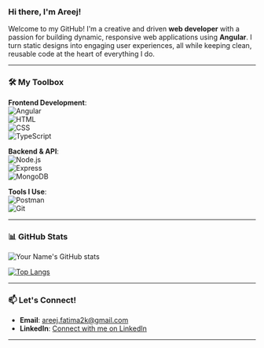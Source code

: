 ### Hi there, I'm Areej! 

Welcome to my GitHub! I'm a creative and driven **web developer** with a passion for building dynamic, responsive web applications using **Angular**. I turn static designs into engaging user experiences, all while keeping clean, reusable code at the heart of everything I do.

---

### 🛠️ My Toolbox

**Frontend Development**:  
![Angular](https://img.shields.io/badge/Angular-DD0031?style=for-the-badge&logo=angular&logoColor=white)  
![HTML](https://img.shields.io/badge/HTML5-E34F26?style=for-the-badge&logo=html5&logoColor=white)  
![CSS](https://img.shields.io/badge/CSS3-1572B6?style=for-the-badge&logo=css3&logoColor=white)  
![TypeScript](https://img.shields.io/badge/TypeScript-007ACC?style=for-the-badge&logo=typescript&logoColor=white)


**Backend & API**:  
![Node.js](https://img.shields.io/badge/Node.js-339933?style=for-the-badge&logo=nodedotjs&logoColor=white)  
![Express](https://img.shields.io/badge/Express-000000?style=for-the-badge&logo=express&logoColor=white)  
![MongoDB](https://img.shields.io/badge/MongoDB-47A248?style=for-the-badge&logo=mongodb&logoColor=white)

**Tools I Use**:  
![Postman](https://img.shields.io/badge/Postman-FF6C37?style=for-the-badge&logo=postman&logoColor=white)  
![Git](https://img.shields.io/badge/Git-F05032?style=for-the-badge&logo=git&logoColor=white)

---

### 📊 GitHub Stats

![Your Name's GitHub stats](https://github-readme-stats.vercel.app/api?username=arreej&show_icons=true&theme=radical)

[![Top Langs](https://github-readme-stats.vercel.app/api/top-langs/?username=arreej&layout=compact&theme=radical)](https://github.com/anuraghazra/github-readme-stats)

---

### 📫 Let's Connect!

- **Email**: [areej.fatima2k@gmail.com](mailto:areej.fatima2k@gmail.com)
- **LinkedIn**: [Connect with me on LinkedIn](https://www.linkedin.com/in/areejfatima-/)

---
